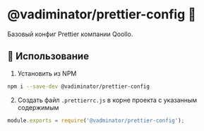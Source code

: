 # @vadiminator/prettier-config :whale:

Базовый конфиг Prettier компании Qoollo.

## :dart: Использование

1. Установить из NPM

```bash
npm i --save-dev @vadiminator/prettier-config
```

2. Создать файл `.prettierrc.js` в корне проекта с указанным содержимым

```js
module.exports = require('@vadminator/prettier-config');
```
